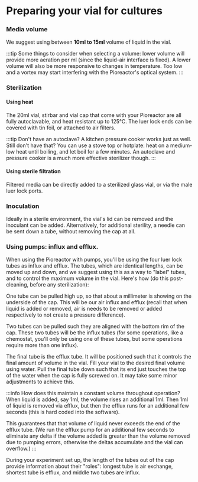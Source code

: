 # Preparing your vial for cultures

### Media volume

We suggest using between **10ml to 15ml** volume of liquid in the vial.

:::tip
Some things to consider when selecting a volume: lower volume will provide more aeration per ml (since the liquid-air interface is fixed). A lower volume will also be more responsive to changes in temperature. Too low and a vortex may start interfering with the Pioreactor's optical system.
:::

### Sterilization


#### Using heat

The 20ml vial, stirbar and vial cap that come with your Pioreactor are all fully autoclavable, and heat resistant up to 125℃. The luer lock ends can be covered with tin foil, or attached to air filters.

:::tip
Don't have an autoclave? A kitchen pressure cooker works just as well. Still don't have that? You can use a stove top or hotplate: heat on a medium-low heat until boiling, and let boil for a few minutes. An autoclave and pressure cooker is a much more effective sterilizer though.
:::


#### Using sterile filtration

Filtered media can be directly added to a sterilized glass vial, or via the male luer lock ports.



### Inoculation

Ideally in a sterile environment, the vial's lid can be removed and the inoculant can be added. Alternatively, for additional sterility, a needle can be sent down a tube, without removing the cap at all.


### Using pumps: influx and efflux.

When using the Pioreactor with pumps, you'll be using the four luer lock tubes as influx and efflux. The tubes, which are identical lengths, can be moved up and down, and we suggest using this as a way to "label" tubes, and to control the maximum volume in the vial. Here's how (do this post-cleaning, before any sterilization):

One tube can be pulled high up, so that about a millimeter is showing on the underside of the cap. This will be our air influx and efflux (recall that when liquid is added or removed, air is needs to be removed or added respectively to not create a pressure difference).

Two tubes can be pulled such they are aligned with the bottom rim of the cap. These two tubes will be the influx tubes (for some operations, like a chemostat, you'll only be using one of these tubes, but some operations require more than one influx).

The final tube is the efflux tube. It will be positioned such that it controls the final amount of volume in the vial. Fill your vial to the desired final volume using water. Pull the final tube down such that its end just touches the top of the water when the cap is fully screwed on. It may take some minor adjustments to achieve this.

:::info
How does this maintain a constant volume throughout operation? When liquid is added, say 1ml, the volume rises an additional 1ml. Then 1ml of liquid is removed via efflux, but then the efflux runs for an additional few seconds (this is hard coded into the software).

This guarantees that that volume of liquid never exceeds the end of the efflux tube. (We run the efflux pump for an additional few seconds to eliminate any delta if the volume added is greater than the volume removed due to pumping errors, otherwise the deltas accumulate and the vial can overflow.)
:::

During your experiment set up, the length of the tubes out of the cap provide information about their "roles": longest tube is air exchange, shortest tube is efflux, and middle two tubes are influx.



